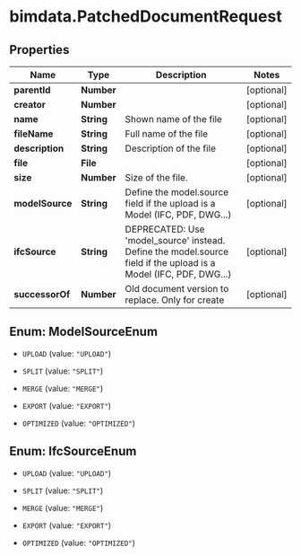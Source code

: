 # bimdata.PatchedDocumentRequest

## Properties

Name | Type | Description | Notes
------------ | ------------- | ------------- | -------------
**parentId** | **Number** |  | [optional] 
**creator** | **Number** |  | [optional] 
**name** | **String** | Shown name of the file | [optional] 
**fileName** | **String** | Full name of the file | [optional] 
**description** | **String** | Description of the file | [optional] 
**file** | **File** |  | [optional] 
**size** | **Number** | Size of the file. | [optional] 
**modelSource** | **String** | Define the model.source field if the upload is a Model (IFC, PDF, DWG...) | [optional] 
**ifcSource** | **String** | DEPRECATED: Use &#39;model_source&#39; instead. Define the model.source field if the upload is a Model (IFC, PDF, DWG...) | [optional] 
**successorOf** | **Number** | Old document version to replace. Only for create | [optional] 



## Enum: ModelSourceEnum


* `UPLOAD` (value: `"UPLOAD"`)

* `SPLIT` (value: `"SPLIT"`)

* `MERGE` (value: `"MERGE"`)

* `EXPORT` (value: `"EXPORT"`)

* `OPTIMIZED` (value: `"OPTIMIZED"`)





## Enum: IfcSourceEnum


* `UPLOAD` (value: `"UPLOAD"`)

* `SPLIT` (value: `"SPLIT"`)

* `MERGE` (value: `"MERGE"`)

* `EXPORT` (value: `"EXPORT"`)

* `OPTIMIZED` (value: `"OPTIMIZED"`)




